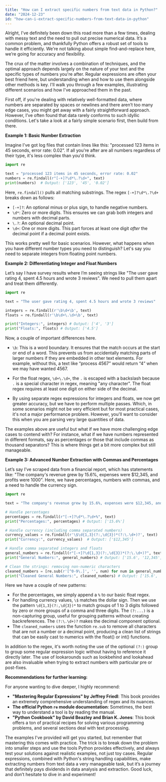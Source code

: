 ```yaml
---
title: "How can I extract specific numbers from text data in Python?"
date: "2024-12-23"
id: "how-can-i-extract-specific-numbers-from-text-data-in-python"
---
```


Alright,  I've definitely been down this road more than a few times, dealing with messy text and the need to pull out precise numerical data. It’s a common problem, and thankfully Python offers a robust set of tools to handle it efficiently. We're not talking about simple find-and-replace here, we’re going for accuracy and flexibility.

The crux of the matter involves a combination of techniques, and the optimal approach depends largely on the nature of your text and the specific types of numbers you're after. Regular expressions are often your best friend here, but understanding when and how to use them alongside other methods is key. I'll walk you through a few examples, illustrating different scenarios and how I've approached them in the past.

First off, if you're dealing with relatively well-formatted data, where numbers are separated by spaces or newlines and there aren’t too many edge cases, you might get away with a fairly straightforward approach. However, I’ve often found that data rarely conforms to such idyllic conditions. Let's take a look at a fairly simple scenario first, then build from there.

**Example 1: Basic Number Extraction**

Imagine I've got log files that contain lines like this: "processed 123 items in 45 seconds, error rate: 0.02". If all you're after are all numbers regardless of their type, it's less complex than you'd think.

```python
import re

text = "processed 123 items in 45 seconds, error rate: 0.02"
numbers = re.findall(r"[-+]?\d*\.?\d+", text)
print(numbers)  # Output: ['123', '45', '0.02']
```

Here, `re.findall()` pulls all matching substrings. The regex `[-+]?\d*\.?\d+` breaks down as follows:

*   `[-+]?`: An optional minus or plus sign, to handle negative numbers.
*   `\d*`: Zero or more digits. This ensures we can grab both integers and numbers with decimal parts.
*   `\.?`: An optional decimal point.
*   `\d+`: One or more digits. This part forces at least one digit *after* the decimal point if a decimal point exists.

This works pretty well for basic scenarios. However, what happens when you have different number types you need to distinguish? Let's say you need to separate integers from floating point numbers.

**Example 2: Differentiating Integer and Float Numbers**

Let’s say I have survey results where I’m seeing strings like "The user gave rating 4, spent 4.5 hours and wrote 3 reviews". We need to pull them apart and treat them differently.

```python
import re

text = "The user gave rating 4, spent 4.5 hours and wrote 3 reviews"

integers = re.findall(r'\b\d+\b', text)
floats = re.findall(r'\b\d+\.\d+\b', text)

print("Integers:", integers) # Output: ['4', '3']
print("Floats:", floats) # Output: ['4.5']
```

Now, a couple of important differences here.

*   `\b`: This is a word boundary. It ensures that the match occurs at the start or end of a word. This prevents us from accidentally matching parts of larger numbers if they are embedded in other text elements. For example, without this, a text like “process 4567” would return “4” when we may have wanted 4567.

*   For the float regex, `\d+\.\d+`, the `.` is escaped with a backslash because `.` is a special character in regex, meaning "any character". The float regex requires at least one digit on either side of the decimal.

*   By using separate regex expressions for integers and floats, we now get greater accuracy, but we have to perform multiple passes. Which, in some scenarios might not be very efficient but for most practical cases, it's not a major performance problem. However, you'll want to consider this when you are parsing very large quantities of data.

The examples above are useful but what if we have more challenging edge cases to contend with? For instance, what if we have numbers represented in different formats, say as percentages or those that include commas as thousand separators? This is where things get a bit more complex but still manageable.

**Example 3: Advanced Number Extraction with Commas and Percentages**

Let’s say I’ve scraped data from a financial report, which has statements like: "The company's revenue grew by 15.6%, expenses were $12,345, and profits were 1000". Here, we have percentages, numbers with commas, and a need to handle the currency sign.

```python
import re

text = "The company's revenue grew by 15.6%, expenses were $12,345, and profits were 1000"

# Handle percentages
percentages = re.findall(r"[-+]?\d*\.?\d+%", text)
print("Percentages:", percentages) # Output: ['15.6%']

# Handle currency (including comma separated numbers)
currency_values = re.findall(r'\$\d{1,3}(?:,\d{3})*(?:\.\d+)?', text)
print("Currency:", currency_values)  # Output: ['$12,345']

# Handle comma separated integers and floats
general_numbers = re.findall(r"[-+]?\d{1,3}(?:,\d{3})*(?:\.\d+)?", text)
print("General Numbers:", general_numbers) # Output: ['15.6', '12,345', '1000']

# Clean the strings: removing non-numeric characters
cleaned_numbers = [re.sub(r'[^0-9\.]', '', num) for num in general_numbers]
print("Cleaned General Numbers:", cleaned_numbers) # Output: ['15.6', '12345', '1000']

```

Here we have a couple of new patterns:

*   For the percentages, we simply append a `%` to our basic float regex.
*   For handling currency values, `\$` matches the dollar sign. Then we use the pattern `\d{1,3}(?:,\d{3})*` to match groups of 1 to 3 digits followed by zero or more groups of a comma and three digits. The `(?:...)` is a non-capturing group, useful for grouping patterns without creating backreferences.  The `(?:\.\d+)?` makes the decimal component optional.
*   The `cleaned_numbers` uses the function `re.sub` to remove all characters that are not a number or a decimal point, producing a clean list of strings that can be easily cast to numerics with the float() or int() functions.

In addition to the regex, it's worth noting the use of the optional `(?:)` group to group some regular expression logic without having to reference it directly later. The use of lookarounds such as lookbehind and lookahead are also invaluable when trying to extract numbers with particular pre or post-fixes.

**Recommendations for further learning:**

For anyone wanting to dive deeper, I highly recommend:

*   **"Mastering Regular Expressions" by Jeffrey Friedl**: This book provides an extremely comprehensive understanding of regex and its nuances.
*  **The official Python `re` module documentation**: Sometimes, the best way to understand a tool is by reading the manual.
*  **"Python Cookbook" by David Beazley and Brian K. Jones**: This book offers a ton of practical recipes for solving various programming problems, and several sections deal with text processing.

The examples I've provided will get you started, but remember that mastering this comes with practice. The trick is to break down the problem into smaller steps and use the tools Python provides effectively, and always test your solutions against realistic examples, not just toy cases. Regular expressions, combined with Python's string handling capabilities, make extracting numbers from text data a very manageable task, but it’s a journey that definitely pays dividends in data analysis and extraction. Good luck, and don’t hesitate to dive in and experiment!
